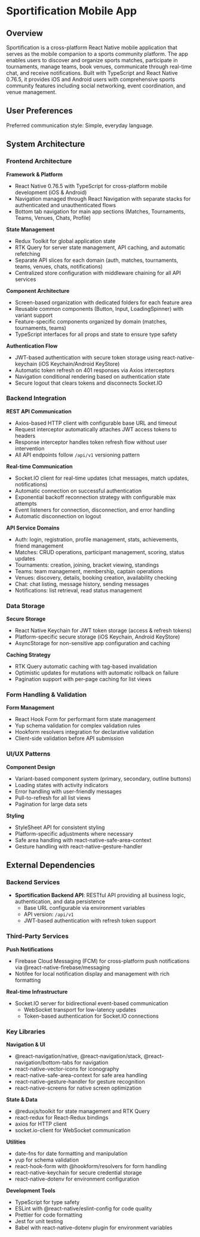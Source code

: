 # Sportification Mobile App

## Overview

Sportification is a cross-platform React Native mobile application that serves as the mobile companion to a sports community platform. The app enables users to discover and organize sports matches, participate in tournaments, manage teams, book venues, communicate through real-time chat, and receive notifications. Built with TypeScript and React Native 0.76.5, it provides iOS and Android users with comprehensive sports community features including social networking, event coordination, and venue management.

## User Preferences

Preferred communication style: Simple, everyday language.

## System Architecture

### Frontend Architecture

**Framework & Platform**
- React Native 0.76.5 with TypeScript for cross-platform mobile development (iOS & Android)
- Navigation managed through React Navigation with separate stacks for authenticated and unauthenticated flows
- Bottom tab navigation for main app sections (Matches, Tournaments, Teams, Venues, Chats, Profile)

**State Management**
- Redux Toolkit for global application state
- RTK Query for server state management, API caching, and automatic refetching
- Separate API slices for each domain (auth, matches, tournaments, teams, venues, chats, notifications)
- Centralized store configuration with middleware chaining for all API services

**Component Architecture**
- Screen-based organization with dedicated folders for each feature area
- Reusable common components (Button, Input, LoadingSpinner) with variant support
- Feature-specific components organized by domain (matches, tournaments, teams)
- TypeScript interfaces for all props and state to ensure type safety

**Authentication Flow**
- JWT-based authentication with secure token storage using react-native-keychain (iOS Keychain/Android KeyStore)
- Automatic token refresh on 401 responses via Axios interceptors
- Navigation conditional rendering based on authentication state
- Secure logout that clears tokens and disconnects Socket.IO

### Backend Integration

**REST API Communication**
- Axios-based HTTP client with configurable base URL and timeout
- Request interceptor automatically attaches JWT access tokens to headers
- Response interceptor handles token refresh flow without user intervention
- All API endpoints follow `/api/v1` versioning pattern

**Real-time Communication**
- Socket.IO client for real-time updates (chat messages, match updates, notifications)
- Automatic connection on successful authentication
- Exponential backoff reconnection strategy with configurable max attempts
- Event listeners for connection, disconnection, and error handling
- Automatic disconnection on logout

**API Service Domains**
- Auth: login, registration, profile management, stats, achievements, friend management
- Matches: CRUD operations, participant management, scoring, status updates
- Tournaments: creation, joining, bracket viewing, standings
- Teams: team management, membership, captain operations
- Venues: discovery, details, booking creation, availability checking
- Chat: chat listing, message history, sending messages
- Notifications: list retrieval, read status management

### Data Storage

**Secure Storage**
- React Native Keychain for JWT token storage (access & refresh tokens)
- Platform-specific secure storage (iOS Keychain, Android KeyStore)
- AsyncStorage for non-sensitive app configuration and caching

**Caching Strategy**
- RTK Query automatic caching with tag-based invalidation
- Optimistic updates for mutations with automatic rollback on failure
- Pagination support with per-page caching for list views

### Form Handling & Validation

**Form Management**
- React Hook Form for performant form state management
- Yup schema validation for complex validation rules
- Hookform resolvers integration for declarative validation
- Client-side validation before API submission

### UI/UX Patterns

**Component Design**
- Variant-based component system (primary, secondary, outline buttons)
- Loading states with activity indicators
- Error handling with user-friendly messages
- Pull-to-refresh for all list views
- Pagination for large data sets

**Styling**
- StyleSheet API for consistent styling
- Platform-specific adjustments where necessary
- Safe area handling with react-native-safe-area-context
- Gesture handling with react-native-gesture-handler

## External Dependencies

### Backend Services
- **Sportification Backend API**: RESTful API providing all business logic, authentication, and data persistence
  - Base URL configurable via environment variables
  - API version: `/api/v1`
  - JWT-based authentication with refresh token support

### Third-Party Services

**Push Notifications**
- Firebase Cloud Messaging (FCM) for cross-platform push notifications via @react-native-firebase/messaging
- Notifee for local notification display and management with rich formatting

**Real-time Infrastructure**
- Socket.IO server for bidirectional event-based communication
  - WebSocket transport for low-latency updates
  - Token-based authentication for Socket.IO connections

### Key Libraries

**Navigation & UI**
- @react-navigation/native, @react-navigation/stack, @react-navigation/bottom-tabs for navigation
- react-native-vector-icons for iconography
- react-native-safe-area-context for safe area handling
- react-native-gesture-handler for gesture recognition
- react-native-screens for native screen optimization

**State & Data**
- @reduxjs/toolkit for state management and RTK Query
- react-redux for React-Redux bindings
- axios for HTTP client
- socket.io-client for WebSocket communication

**Utilities**
- date-fns for date formatting and manipulation
- yup for schema validation
- react-hook-form with @hookform/resolvers for form handling
- react-native-keychain for secure credential storage
- react-native-dotenv for environment configuration

**Development Tools**
- TypeScript for type safety
- ESLint with @react-native/eslint-config for code quality
- Prettier for code formatting
- Jest for unit testing
- Babel with react-native-dotenv plugin for environment variables